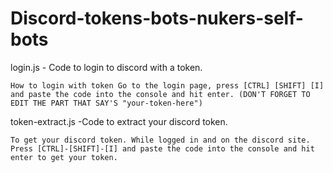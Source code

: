 # Discord-tokens-bots-nukers-self-bots

login.js - Code to login to discord with a token.
```
How to login with token Go to the login page, press [CTRL] [SHIFT] [I] and paste the code into the console and hit enter. (DON'T FORGET TO EDIT THE PART THAT SAY'S "your-token-here")
```

token-extract.js -Code to extract your discord token.
```
To get your discord token. While logged in and on the discord site. Press [CTRL]-[SHIFT]-[I] and paste the code into the console and hit enter to get your token. 
```
